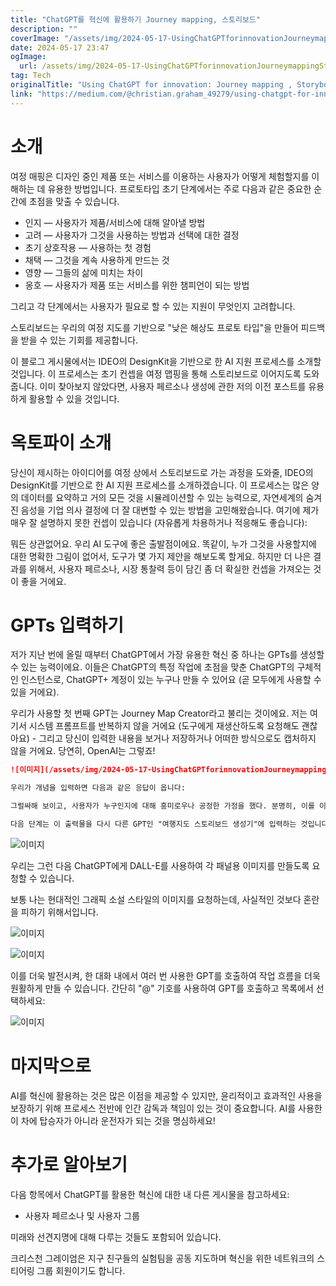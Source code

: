 ```yaml
---
title: "ChatGPT를 혁신에 활용하기 Journey mapping, 스토리보드"
description: ""
coverImage: "/assets/img/2024-05-17-UsingChatGPTforinnovationJourneymappingStoryboarding_0.png"
date: 2024-05-17 23:47
ogImage: 
  url: /assets/img/2024-05-17-UsingChatGPTforinnovationJourneymappingStoryboarding_0.png
tag: Tech
originalTitle: "Using ChatGPT for innovation: Journey mapping , Storyboarding"
link: "https://medium.com/@christian.graham_49279/using-chatgpt-for-innovation-journey-mapping-storyboarding-aa693cc8c69e"
---
```



# 소개

여정 매핑은 디자인 중인 제품 또는 서비스를 이용하는 사용자가 어떻게 체험할지를 이해하는 데 유용한 방법입니다. 프로토타입 초기 단계에서는 주로 다음과 같은 중요한 순간에 초점을 맞출 수 있습니다.

- 인지 — 사용자가 제품/서비스에 대해 알아낼 방법
- 고려 — 사용자가 그것을 사용하는 방법과 선택에 대한 결정
- 초기 상호작용 — 사용하는 첫 경험
- 채택 — 그것을 계속 사용하게 만드는 것
- 영향 — 그들의 삶에 미치는 차이
- 옹호 — 사용자가 제품 또는 서비스를 위한 챔피언이 되는 방법

그리고 각 단계에서는 사용자가 필요로 할 수 있는 지원이 무엇인지 고려합니다.

<div class="content-ad"></div>

스토리보드는 우리의 여정 지도를 기반으로 "낮은 해상도 프로토 타입"을 만들어 피드백을 받을 수 있는 기회를 제공합니다.

이 블로그 게시물에서는 IDEO의 DesignKit을 기반으로 한 AI 지원 프로세스를 소개할 것입니다. 이 프로세스는 초기 컨셉을 여정 맵핑을 통해 스토리보드로 이어지도록 도와줍니다. 이미 찾아보지 않았다면, 사용자 페르소나 생성에 관한 저의 이전 포스트를 유용하게 활용할 수 있을 것입니다.

# 옥토파이 소개

당신이 제시하는 아이디어를 여정 상에서 스토리보드로 가는 과정을 도와줄, IDEO의 DesignKit를 기반으로 한 AI 지원 프로세스를 소개하겠습니다. 이 프로세스는 많은 양의 데이터를 요약하고 거의 모든 것을 시뮬레이션할 수 있는 능력으로, 자연세계의 숨겨진 음성을 기업 의사 결정에 더 잘 대변할 수 있는 방법을 고민해왔습니다. 여기에 제가 매우 잘 설명하지 못한 컨셉이 있습니다 (자유롭게 차용하거나 적응해도 좋습니다):

<div class="content-ad"></div>

뭐든 상관없어요. 우리 AI 도구에 좋은 출발점이에요. 똑같이, 누가 그것을 사용할지에 대한 명확한 그림이 없어서, 도구가 몇 가지 제안을 해보도록 할게요. 하지만 더 나은 결과를 위해서, 사용자 페르소나, 시장 통찰력 등이 담긴 좀 더 확실한 컨셉을 가져오는 것이 좋을 거에요.

# GPTs 입력하기

저가 지난 번에 올릴 때부터 ChatGPT에서 가장 유용한 혁신 중 하나는 GPTs를 생성할 수 있는 능력이에요. 이들은 ChatGPT의 특정 작업에 초점을 맞춘 ChatGPT의 구체적인 인스턴스로, ChatGPT+ 계정이 있는 누구나 만들 수 있어요 (곧 모두에게 사용할 수 있을 거에요).

우리가 사용할 첫 번째 GPT는 Journey Map Creator라고 불리는 것이에요. 저는 여기서 시스템 프롬프트를 반복하지 않을 거에요 (도구에게 재생산하도록 요청해도 괜찮아요) - 그리고 당신이 입력한 내용을 보거나 저장하거나 어떠한 방식으로도 캡처하지 않을 거에요. 당연히, OpenAI는 그렇죠!

<div class="content-ad"></div>

```markdown
![이미지](/assets/img/2024-05-17-UsingChatGPTforinnovationJourneymappingStoryboarding_0.png)

우리가 개념을 입력하면 다음과 같은 응답이 옵니다:

그럴싸해 보이고, 사용자가 누구인지에 대해 흥미로우나 공정한 가정을 했다. 분명히, 이를 이어서 대규모 다국적 석유 회사의 임원과 같이 더 어려운 사용자 페르소나로 바꾸는 요청을 할 수 있습니다. 또는 여행지도에서 일부 단계를 추가/삭제할 수도 있습니다.

다음 단계는 이 출력물을 다시 다른 GPT인 "여행지도 스토리보드 생성기"에 입력하는 것입니다. 이 GPT는 우리의 여행지도로부터 6개 패널 스토리보드를 생성하는 데 집중할 것입니다.
```

<div class="content-ad"></div>

![이미지](/assets/img/2024-05-17-UsingChatGPTforinnovationJourneymappingStoryboarding_1.png)

우리는 그런 다음 ChatGPT에게 DALL-E를 사용하여 각 패널용 이미지를 만들도록 요청할 수 있습니다.

보통 나는 현대적인 그래픽 소설 스타일의 이미지를 요청하는데, 사실적인 것보다 혼란을 피하기 위해서입니다.

![이미지](/assets/img/2024-05-17-UsingChatGPTforinnovationJourneymappingStoryboarding_2.png)

<div class="content-ad"></div>

![이미지](/assets/img/2024-05-17-UsingChatGPTforinnovationJourneymappingStoryboarding_3.png)

이를 더욱 발전시켜, 한 대화 내에서 여러 번 사용한 GPT를 호출하여 작업 흐름을 더욱 원활하게 만들 수 있습니다. 간단히 "@" 기호를 사용하여 GPT를 호출하고 목록에서 선택하세요:

![이미지](/assets/img/2024-05-17-UsingChatGPTforinnovationJourneymappingStoryboarding_4.png)

# 마지막으로

<div class="content-ad"></div>

AI를 혁신에 활용하는 것은 많은 이점을 제공할 수 있지만, 윤리적이고 효과적인 사용을 보장하기 위해 프로세스 전반에 인간 감독과 책임이 있는 것이 중요합니다. AI를 사용한 이 차에 탑승자가 아니라 운전자가 되는 것을 명심하세요!

# 추가로 알아보기

다음 항목에서 ChatGPT를 활용한 혁신에 대한 내 다른 게시물을 참고하세요:

- 사용자 페르소나 및 사용자 그룹

<div class="content-ad"></div>

미래와 선견지명에 대해 다루는 것들도 포함되어 있습니다.

크리스천 그레이엄은 지구 친구들의 실험팀을 공동 지도하며 혁신을 위한 네트워크의 스티어링 그룹 회원이기도 합니다.